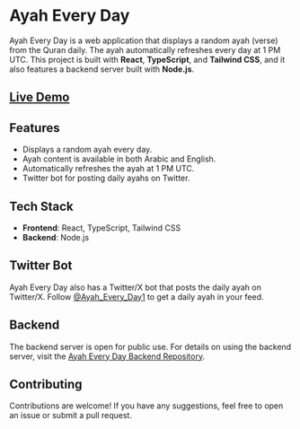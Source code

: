 # Ayah Every Day

Ayah Every Day is a web application that displays a random ayah (verse) from the Quran daily. The ayah automatically refreshes every day at 1 PM UTC. This project is built with **React**, **TypeScript**, and **Tailwind CSS**, and it also features a backend server built with **Node.js**.

## [Live Demo](https://ayah-every-day.vercel.app/)

## Features

- Displays a random ayah every day.
- Ayah content is available in both Arabic and English.
- Automatically refreshes the ayah at 1 PM UTC.
- Twitter bot for posting daily ayahs on Twitter.

## Tech Stack

- **Frontend**: React, TypeScript, Tailwind CSS
- **Backend**: Node.js

## Twitter Bot

Ayah Every Day also has a Twitter/X bot that posts the daily ayah on Twitter/X. Follow [@Ayah_Every_Day1](https://x.com/ayah_every_day1) to get a daily ayah in your feed.

## Backend

The backend server is open for public use.
For details on using the backend server, visit the [Ayah Every Day Backend Repository](https://github.com/MohamadHajjRabee/backend-ayah-every-day).

## Contributing

Contributions are welcome! If you have any suggestions, feel free to open an issue or submit a pull request.
